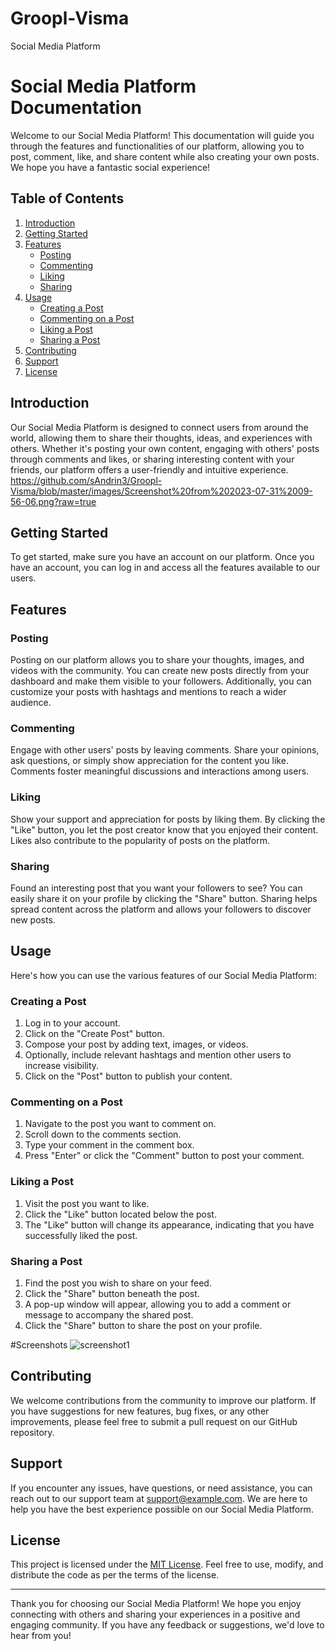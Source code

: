 # Groopl-Visma
Social Media Platform
# Social Media Platform Documentation

Welcome to our Social Media Platform! This documentation will guide you through the features and functionalities of our platform, allowing you to post, comment, like, and share content while also creating your own posts. We hope you have a fantastic social experience!

## Table of Contents

1. [Introduction](#introduction)
2. [Getting Started](#getting-started)
3. [Features](#features)
   - [Posting](#posting)
   - [Commenting](#commenting)
   - [Liking](#liking)
   - [Sharing](#sharing)
4. [Usage](#usage)
   - [Creating a Post](#creating-a-post)
   - [Commenting on a Post](#commenting-on-a-post)
   - [Liking a Post](#liking-a-post)
   - [Sharing a Post](#sharing-a-post)
5. [Contributing](#contributing)
6. [Support](#support)
7. [License](#license)

## Introduction

Our Social Media Platform is designed to connect users from around the world, allowing them to share their thoughts, ideas, and experiences with others. Whether it's posting your own content, engaging with others' posts through comments and likes, or sharing interesting content with your friends, our platform offers a user-friendly and intuitive experience.
https://github.com/sAndrin3/Groopl-Visma/blob/master/images/Screenshot%20from%202023-07-31%2009-56-06.png?raw=true

## Getting Started

To get started, make sure you have an account on our platform. Once you have an account, you can log in and access all the features available to our users.

## Features

### Posting

Posting on our platform allows you to share your thoughts, images, and videos with the community. You can create new posts directly from your dashboard and make them visible to your followers. Additionally, you can customize your posts with hashtags and mentions to reach a wider audience.

### Commenting

Engage with other users' posts by leaving comments. Share your opinions, ask questions, or simply show appreciation for the content you like. Comments foster meaningful discussions and interactions among users.

### Liking

Show your support and appreciation for posts by liking them. By clicking the "Like" button, you let the post creator know that you enjoyed their content. Likes also contribute to the popularity of posts on the platform.

### Sharing

Found an interesting post that you want your followers to see? You can easily share it on your profile by clicking the "Share" button. Sharing helps spread content across the platform and allows your followers to discover new posts.

## Usage

Here's how you can use the various features of our Social Media Platform:

### Creating a Post

1. Log in to your account.
2. Click on the "Create Post" button.
3. Compose your post by adding text, images, or videos.
4. Optionally, include relevant hashtags and mention other users to increase visibility.
5. Click on the "Post" button to publish your content.

### Commenting on a Post

1. Navigate to the post you want to comment on.
2. Scroll down to the comments section.
3. Type your comment in the comment box.
4. Press "Enter" or click the "Comment" button to post your comment.

### Liking a Post

1. Visit the post you want to like.
2. Click the "Like" button located below the post.
3. The "Like" button will change its appearance, indicating that you have successfully liked the post.

### Sharing a Post

1. Find the post you wish to share on your feed.
2. Click the "Share" button beneath the post.
3. A pop-up window will appear, allowing you to add a comment or message to accompany the shared post.
4. Click the "Share" button to share the post on your profile.


#Screenshots
![screenshot1]([https://github.com/collins1968/Task-Manager/blob/master/Images/Screenshot1.png?raw=true](https://github.com/sAndrin3/Groopl-Visma/blob/master/images/Screenshot%20from%202023-07-31%2009-56-06.png?raw=true))
## Contributing

We welcome contributions from the community to improve our platform. If you have suggestions for new features, bug fixes, or any other improvements, please feel free to submit a pull request on our GitHub repository.

## Support

If you encounter any issues, have questions, or need assistance, you can reach out to our support team at support@example.com. We are here to help you have the best experience possible on our Social Media Platform.

## License

This project is licensed under the [MIT License](LICENSE.md). Feel free to use, modify, and distribute the code as per the terms of the license.

---

Thank you for choosing our Social Media Platform! We hope you enjoy connecting with others and sharing your experiences in a positive and engaging community. If you have any feedback or suggestions, we'd love to hear from you!
